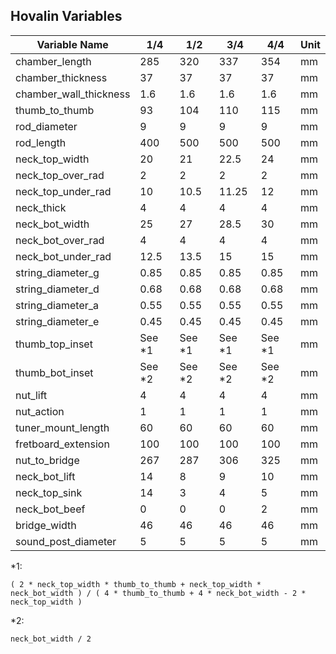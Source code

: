 ## Hovalin Variables

| Variable Name          | 1/4     | 1/2     |    3/4  | 4/4     | Unit |
|------------------------|---------|---------|---------|---------|------|
| chamber_length         | 285     | 320     | 337     | 354     | mm   |
| chamber_thickness      | 37      | 37      | 37      | 37      | mm   |
| chamber_wall_thickness | 1.6     | 1.6     | 1.6     | 1.6     | mm   |
| thumb_to_thumb         | 93      | 104     | 110     | 115     | mm   |
| rod_diameter           | 9       | 9       | 9       | 9       | mm   |
| rod_length             | 400     | 500     | 500     | 500     | mm   |
| neck_top_width         | 20      | 21      | 22.5    | 24      | mm   |
| neck_top_over_rad      | 2       | 2       | 2       | 2       | mm   |
| neck_top_under_rad     | 10      | 10.5    | 11.25   | 12      | mm   |
| neck_thick             | 4       | 4       | 4       | 4       | mm   |
| neck_bot_width         | 25      | 27      | 28.5    | 30      | mm   |
| neck_bot_over_rad      | 4       | 4       | 4       | 4       | mm   |
| neck_bot_under_rad     | 12.5    | 13.5    | 15      | 15      | mm   |
| string_diameter_g      | 0.85    | 0.85    | 0.85    | 0.85    | mm   |
| string_diameter_d      | 0.68    | 0.68    | 0.68    | 0.68    | mm   |
| string_diameter_a      | 0.55    | 0.55    | 0.55    | 0.55    | mm   |
| string_diameter_e      | 0.45    | 0.45    | 0.45    | 0.45    | mm   |
| thumb_top_inset        | See *1  | See *1  | See *1  | See *1  | mm   |
| thumb_bot_inset        | See *2  | See *2  | See *2  | See *2  | mm   |
| nut_lift               | 4       | 4       | 4       | 4       | mm   |
| nut_action             | 1       | 1       | 1       | 1       | mm   |
| tuner_mount_length     | 60      | 60      | 60      | 60      | mm   |
| fretboard_extension    | 100     | 100     | 100     | 100     | mm   |
| nut_to_bridge          | 267     | 287     | 306     | 325     | mm   |
| neck_bot_lift          | 14      | 8       | 9       | 10      | mm   |
| neck_top_sink          | 14      | 3       | 4       | 5       | mm   |
| neck_bot_beef          | 0       | 0       | 0       | 2       | mm   |
| bridge_width           | 46      | 46      | 46      | 46      | mm   |
| sound_post_diameter    | 5       | 5       | 5       | 5       | mm   |

*1:  
```
( 2 * neck_top_width * thumb_to_thumb + neck_top_width * neck_bot_width ) / ( 4 * thumb_to_thumb + 4 * neck_bot_width - 2 * neck_top_width )
```  

*2:  
```
neck_bot_width / 2
```  
